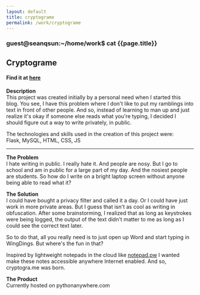 ```yaml
---
layout: default
title: cryptograme
permalink: /work/cryptograme
---
```


### guest@seanqsun:~/home/work$ cat {{page.title}} 

## Cryptograme
#### Find it at <a class="link1" href="http://cryptogra.me">here</a>

**Description**  
This project was created initially by a personal need when I started this blog. You see, I have this problem where I don't like to put my ramblings into text in front of other people. And so, instead of learning to man up and just realize it's okay if someone else reads what you're typing, I decided I should figure out a way to write privately, in public.

The technologies and skills used in the creation of this project were:  
Flask, MySQL, HTML, CSS, JS

<hr>

**The Problem**  
I hate writing in public. I really hate it. And people are nosy.
But I go to school and am in public for a large part of my day. And the nosiest people are students. So how do I write on a bright laptop screen without anyone being able to read what it?

**The Solution**  
I could have bought a privacy filter and called it a day. Or I could have just work in more private areas. But I guess that isn't as cool as writing in obfuscation. After some brainstorming, I realized that as long as keystrokes were being logged, the output of the text didn't matter to me as long as I could see the correct text later.  

So to do that, all you really need is to just open up Word and start typing in WingDings. But where's the fun in that?

Inspired by lightweight notepads in the cloud like <a class="link1" href="http://notepad.pw">notepad.pw</a> I wanted make these notes accessible anywhere Internet enabled. And so, cryptogra.me was born. 

**The Product**  
Currently hosted on pythonanywhere.com
